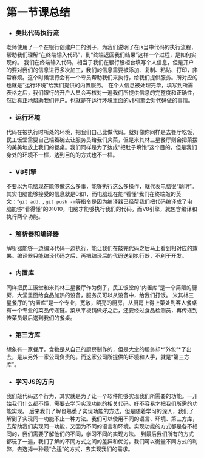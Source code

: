 第一节课总结
===========

 * ### 类比代码执行流

老师使用了一个在银行创建户口的例子，为我们说明了在js当中代码的执行流程，帮助我们理解“在终端输入代码”，到“终端返回我们结果”这样一个过程，是如何实现的。
我们在终端输入代码，相当于我们在银行股柜台填写个人信息，但是开户的要对我们的信息进行多次加工，我们的信息需要被添加、复制、粘贴、打印，非常麻烦。这个时候银行会有一个专员帮助我们来执行，给我们提供服务。所对应的也就是“运行环境”给我们提供的内置服务。
在个人信息被处理完毕，填写到所需表格之后，我们银行的开户人员会再核对一遍我们所提供信息的完整度和正确性，然后真正地帮助我们开户。也就是在运行环境里面的v8引擎会对代码做的事情。

* ### 运行环境

代码在被执行时所处的环境，把我们自己比做代码。就好像你同样是去餐厅吃饭，民工饭堂需要自己端着碗去让服务员给我们夹菜，但是米其林三星餐厅则会把菜摆的美美地放上我们的餐桌。我们同样是为了达成“把肚子填饱”这个目的，但是我们身处的环境不一样，达到目的的方式也不一样。

* ### V8引擎

不要以为电脑现在能够做这么多事，能够执行这么多操作，就代表电脑很“聪明”。其实电脑能够接受的信息就是0和1，而电脑现在能”看懂“我们在终端敲的英文：“`git add.` , `git push -m`等指令是因为编译器已经帮我们把代码编译成了电脑能够“看得懂”的01010，电脑才能够执行我们的代码。而V8引擎，就包含编译和执行两个功能。

* ### 解析器和编译器

解析器能够一边编译代码一边执行，能让我们在敲完代码之后马上看到相对应的效果。编译器只能编译代码之后，再把编译后的代码送到执行器，不利于开发。


* ### 内置库

同样把民工饭堂和米其林三星餐厅作为例子，民工饭堂的“内置库”是一个简陋的厨房，大堂里面给食品加热的设备，服务员可以从设备中，给我们打饭。
米其林三星餐厅的“内置库”是一个专业，宽敞，明亮的厨房，从厨房上得上菜处到客人餐桌有一个专业的菜品传递链。菜从平板锅做好之后，还要经过食品检测员，再传递到传菜员最后送到我们的餐桌。

* ### 第三方库

想象有一家餐厅，食物是从自己的厨房制作的，但是大堂的服务却*“外包”*了出去，是从另外一家公司负责的。而这家公司所提供的环境和人手，就是“第三方库”。

* ### 学习JS的方向

我们敲代码这个行为，其实就是为了让一个软件能够实现我们所需要的功能。一开始我们什么都不懂，需要去学习实现功能的相关代码。好不容易才把我们所需的功能实现。
后来我们了解也熟悉了实现功能的方法，但是随着学习的深入，我们了解到了实现同一功能不止一种方法。我们可以使用不同的语言、环境、第三方库，去帮助我们实现同一功能，又因为不同的语言和环境。实现功能的方式都是各不相同的，我们需要了解他们的不同，学习不同的实现方法。
到最后我们所有的方式都玩了一遍，我们了解的不同方式之间的差异和优劣。我们可以衡量不同方式的利弊，去选择一种最“合适”的方式，去实现我们的需求。

